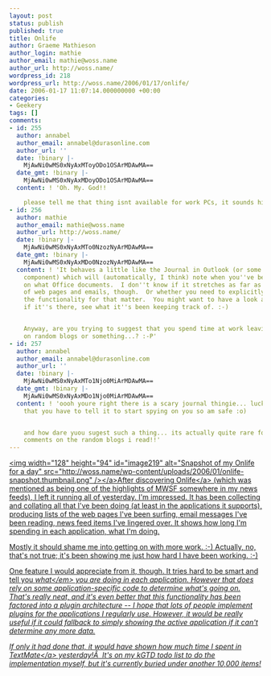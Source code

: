 ```yaml
---
layout: post
status: publish
published: true
title: Onlife
author: Graeme Mathieson
author_login: mathie
author_email: mathie@woss.name
author_url: http://woss.name/
wordpress_id: 218
wordpress_url: http://woss.name/2006/01/17/onlife/
date: 2006-01-17 11:07:14.000000000 +00:00
categories:
- Geekery
tags: []
comments:
- id: 255
  author: annabel
  author_email: annabel@durasonline.com
  author_url: ''
  date: !binary |-
    MjAwNi0wMS0xNyAxMToyODo1OSArMDAwMA==
  date_gmt: !binary |-
    MjAwNi0wMS0xNyAxMDoyODo1OSArMDAwMA==
  content: ! 'Oh. My. God!!

    please tell me that thing isnt available for work PCs, it sounds hideous!!!!'
- id: 256
  author: mathie
  author_email: mathie@woss.name
  author_url: http://woss.name/
  date: !binary |-
    MjAwNi0wMS0xNyAxMTo0NzozNyArMDAwMA==
  date_gmt: !binary |-
    MjAwNi0wMS0xNyAxMDo0NzozNyArMDAwMA==
  content: ! 'It behaves a little like the Journal in Outlook (or some other MS Office
    component) which will (automatically, I think) note when you''ve been working
    on what Office documents.  I don''t know if it stretches as far as to keep track
    of web pages and emails, though.  Or whether you need to explicitly switch on
    the functionality for that matter.  You might want to have a look at your ''Journal'',
    if it''s there, see what it''s been keeping track of. :-)


    Anyway, are you trying to suggest that you spend time at work leaving comments
    on random blogs or something...? :-P'
- id: 257
  author: annabel
  author_email: annabel@durasonline.com
  author_url: ''
  date: !binary |-
    MjAwNi0wMS0xNyAxMTo1Njo0MiArMDAwMA==
  date_gmt: !binary |-
    MjAwNi0wMS0xNyAxMDo1Njo0MiArMDAwMA==
  content: ! 'oooh youre right there is a scary journal thingie... luckily it seems
    that you have to tell it to start spying on you so am safe :o)


    and how dare yuou sugest such a thing... its actually quite rare for me to leave
    comments on the random blogs i read!!'
---
```

<a id="p219" rel="attachment" class="imagelink alignleft" title="Snapshot of my Onlife for a day" href="http:&#47;&#47;woss.name&#47;2006&#47;01&#47;17&#47;onlife&#47;snapshot-of-my-onlife-for-a-day&#47;"><img width="128" height="94" id="image219" alt="Snapshot of my Onlife for a day" src="http:&#47;&#47;woss.name&#47;wp-content&#47;uploads&#47;2006&#47;01&#47;onlife-snapshot.thumbnail.png" &#47;><&#47;a>After discovering <a title="Onlife: Search your life, organise your world" href="http:&#47;&#47;www.ethomaz.com&#47;onlife&#47;">Onlife<&#47;a> (which was mentioned as being one of the highlights of MWSF somewhere in my news feeds), I left it running all of yesterday.  I'm impressed.  It has been collecting and collating all that I've been doing (at least in the applications it supports), producing lists of the web pages I've been surfing, email messages I've been reading, news feed items I've lingered over.  It shows how long I'm spending in each application, what I'm doing.

Mostly it should shame me into getting on with more work. :-)  Actually, no, that's not true; it's been showing me just how hard I have been working. :-)

One feature I would appreciate from it, though.  It tries hard to be smart and tell you <em>what<&#47;em> you are doing in each application.  However that does rely on some application-specific code to determine what's going on.  That's really neat, and it's even better that this functionality has been factored into a plugin architecture -- I hope that lots of people implement plugins for the applications I regularly use.  However, it would be really useful if it could fallback to simply showing the active application if it can't determine any more data.

If only it had done that, it would have shown how much time I spent in <a title="TextMate" href="http:&#47;&#47;macromates.com&#47;">TextMate<&#47;a> yesterday!&Acirc;&nbsp; It's on my kGTD todo list to do the implementation myself, but it's currently buried under another 10,000 items!
